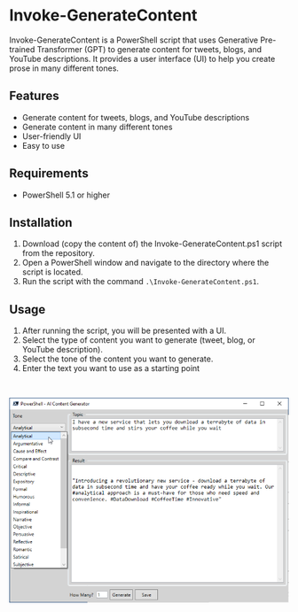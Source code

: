 # Invoke-GenerateContent

Invoke-GenerateContent is a PowerShell script that uses Generative Pre-trained Transformer (GPT) to generate content for tweets, blogs, and YouTube descriptions. It provides a user interface (UI) to help you create prose in many different tones.

## Features

- Generate content for tweets, blogs, and YouTube descriptions
- Generate content in many different tones
- User-friendly UI
- Easy to use

## Requirements

- PowerShell 5.1 or higher

## Installation

1. Download (copy the content of) the Invoke-GenerateContent.ps1 script from the repository.
2. Open a PowerShell window and navigate to the directory where the script is located.
3. Run the script with the command `.\Invoke-GenerateContent.ps1`.

## Usage

1. After running the script, you will be presented with a UI.
2. Select the type of content you want to generate (tweet, blog, or YouTube description).
3. Select the tone of the content you want to generate.
4. Enter the text you want to use as a starting point

<br>

![](media/UI.png)